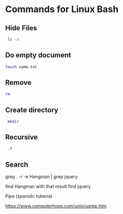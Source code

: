 # Commands for Linux Bash
## Hide Files

```sh
 ls -a
 ```

 ## Do empty document

```sh
touch name.txt
 ```


 ## Remove
```sh
rm
 ```


## Create directory
```sh
 mkdir
 ```


 ## Recursive

```sh
 -f
 ```


## Search

grep . -r -e Hangman   | grep jquery

find Hangman with that result find jquery

Pipe (spanish: tuberia)

https://www.computerhope.com/unix/ugrep.htm